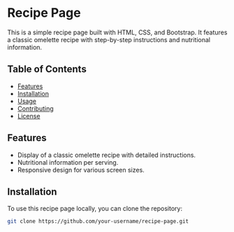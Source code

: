 # Recipe Page

This is a simple recipe page built with HTML, CSS, and Bootstrap. It features a classic omelette recipe with step-by-step instructions and nutritional information.

## Table of Contents

- [Features](#features)
- [Installation](#installation)
- [Usage](#usage)
- [Contributing](#contributing)
- [License](#license)

## Features

- Display of a classic omelette recipe with detailed instructions.
- Nutritional information per serving.
- Responsive design for various screen sizes.

## Installation

To use this recipe page locally, you can clone the repository:

```bash
git clone https://github.com/your-username/recipe-page.git
